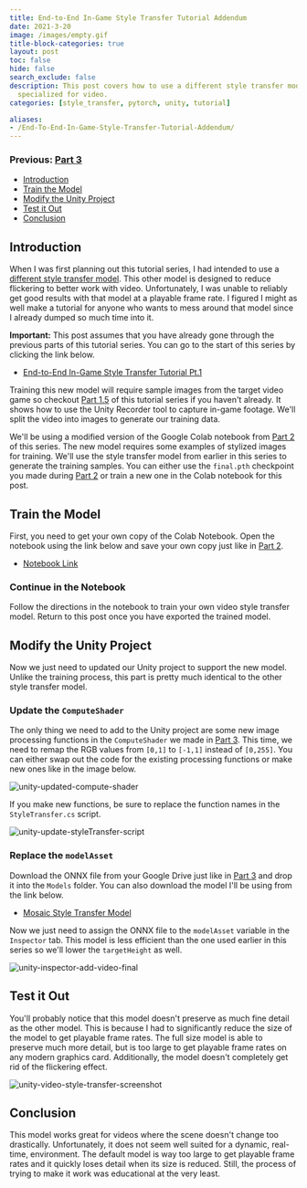 ```yaml
---
title: End-to-End In-Game Style Transfer Tutorial Addendum
date: 2021-3-20
image: /images/empty.gif
title-block-categories: true
layout: post
toc: false
hide: false
search_exclude: false
description: This post covers how to use a different style transfer model that is
  specialized for video.
categories: [style_transfer, pytorch, unity, tutorial]

aliases:
- /End-To-End-In-Game-Style-Transfer-Tutorial-Addendum/
---
```


### Previous: [Part 3](../part-3/)

* [Introduction](#introduction)
* [Train the Model](#train-the-model)
* [Modify the Unity Project](#modify-the-unity-project)
* [Test it Out](#test-it-out)
* [Conclusion](#conclusion)

## Introduction

When I was first planning out this tutorial series, I had intended to use a [different style transfer model](https://github.com/OndrejTexler/Few-Shot-Patch-Based-Training). This other model is designed to reduce flickering to better work with video. Unfortunately, I was unable to reliably get good results with that model at a playable frame rate. I figured I might as well make a tutorial for anyone who wants to mess around that model since I already dumped so much time into it.

**Important:** This post assumes that you have already gone through the previous parts of this tutorial series. You can go to the start of this series by clicking the link below.

* [End-to-End In-Game Style Transfer Tutorial Pt.1](../part-1/)

Training this new model will require sample images from the target video game so checkout [Part 1.5](../part-1-5/) of this tutorial series if you haven't already. It shows how to use the Unity Recorder tool to capture in-game footage. We'll split the video into images to generate our training data.

We'll be using a modified version of the Google Colab notebook from [Part 2](../part-2/) of this series. The new model requires some examples of stylized images for training. We'll use the style transfer model from earlier in this series to generate the training samples. You can either use the `final.pth` checkpoint you made during [Part 2](../part-2/) or train a new one in the Colab notebook for this post.



## Train the Model

First, you need to get your own copy of the Colab Notebook. Open the notebook using the link below and save your own copy just like in [Part 2](../part-2/#open-google-colab-notebook).

* [Notebook Link](https://colab.research.google.com/drive/1511cxTph5bdfL9KLjn9AbQa0YI9IoPr5?usp=sharing)

### Continue in the Notebook

Follow the directions in the notebook to train your own video style transfer model. Return to this post once you have exported the trained model.



## Modify the Unity Project

Now we just need to updated our Unity project to support the new model. Unlike the training process, this part is pretty much identical to the other style transfer model.

### Update the `ComputeShader`

The only thing we need to add to the Unity project are some new image processing functions in the `ComputeShader` we made in [Part 3](../part-3/#create-compute-shader). This time, we need to remap the RGB values from `[0,1]` to `[-1,1]` instead of `[0,255]`. You can either swap out the code for the existing processing functions or make new ones like in the image below.

![unity-updated-compute-shader](./images/unity-updated-compute-shader.png)

If you make new functions, be sure to replace the function names in the `StyleTransfer.cs` script.

![unity-update-styleTransfer-script](./images/unity-update-styleTransfer-script.png)



### Replace the `modelAsset`

Download the ONNX file from your Google Drive just like in [Part 3](../part-3/#download-onnx-files) and drop it into the `Models` folder. You can also download the model I'll be using from the link below.

* [Mosaic Style Transfer Model](https://drive.google.com/file/d/1s82LEQtX9sIQOGKTzpfa73CQztWoiJgv/view?usp=sharing)

Now we just need to assign the ONNX file to the `modelAsset` variable in the `Inspector` tab. This model is less efficient than the one used earlier in this series so we'll lower the `targetHeight` as well.

![unity-inspector-add-video-final](./images/unity-inspector-add-video-final.png)



## Test it Out

You'll probably notice that this model doesn't preserve as much fine detail as the other model. This is because I had to significantly reduce the size of the model to get playable frame rates. The full size model is able to preserve much more detail, but is too large to get playable frame rates on any modern graphics card. Additionally, the model doesn't completely get rid of the flickering effect.

![unity-video-style-transfer-screenshot](./images/unity-video-style-transfer-screenshot.jpg)

 

## Conclusion

This model works great for videos where the scene doesn't change too drastically. Unfortunately, it does not seem well suited for a dynamic, real-time, environment. The default model is way too large to get playable frame rates and it quickly loses detail when its size is reduced. Still, the process of trying to make it work was educational at the very least.